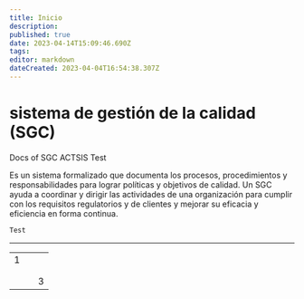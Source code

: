 ```yaml
---
title: Inicio
description: 
published: true
date: 2023-04-14T15:09:46.690Z
tags: 
editor: markdown
dateCreated: 2023-04-04T16:54:38.307Z
---
```


# sistema de gestión de la calidad (SGC)

Docs of SGC ACTSIS Test

Es un sistema formalizado que documenta los procesos, procedimientos y responsabilidades para lograr políticas y objetivos de calidad. Un SGC ayuda a coordinar y dirigir las actividades de una organización para cumplir con los requisitos regulatorios y de clientes y mejorar su eficacia y eficiencia en forma continua.

```cs
Test
```

---

|     |     |     |
| --- | --- | --- |
| 1   |     |     |
|     |     |     |
|     |     |     |
|     |     | 3   |